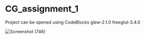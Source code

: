 # CG_assignment_1

Project can be opened using CodeBlocks
glew-2.1.0
freeglut-3.4.0

![Screenshot (746)](https://github.com/xbdhshshs/CG_assignment_1/assets/82610896/7feac2f4-ecdb-4618-af95-bb377ce7a0b9)
